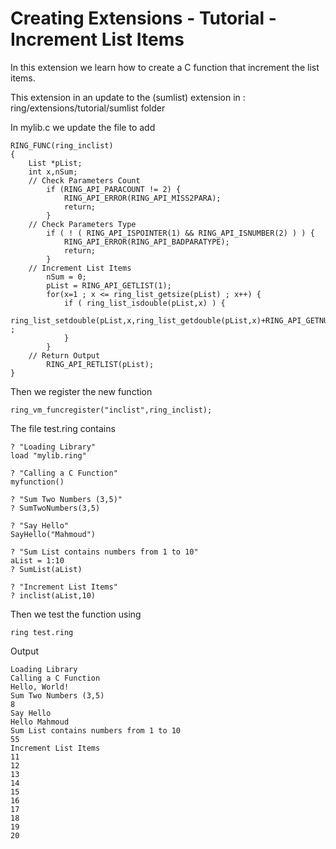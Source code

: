 Creating Extensions - Tutorial - Increment List Items
=====================================================

In this extension we learn how to create a C function that increment the list items.

This extension in an update to the (sumlist) extension in : ring/extensions/tutorial/sumlist folder

In mylib.c we update the file to add 

	RING_FUNC(ring_inclist)
	{
		List *pList;
		int x,nSum;
		// Check Parameters Count
			if (RING_API_PARACOUNT != 2) {
				RING_API_ERROR(RING_API_MISS2PARA);
				return;
			}
		// Check Parameters Type
			if ( ! ( RING_API_ISPOINTER(1) && RING_API_ISNUMBER(2) ) ) {
				RING_API_ERROR(RING_API_BADPARATYPE);
				return;
			}
		// Increment List Items
			nSum = 0;
			pList = RING_API_GETLIST(1);
			for(x=1 ; x <= ring_list_getsize(pList) ; x++) {
				if ( ring_list_isdouble(pList,x) ) {
					ring_list_setdouble(pList,x,ring_list_getdouble(pList,x)+RING_API_GETNUMBER(2)) ;
				}	
			}
		// Return Output
			RING_API_RETLIST(pList);
	}


Then we register the new function

	ring_vm_funcregister("inclist",ring_inclist);

The file test.ring contains

	? "Loading Library"
	load "mylib.ring"

	? "Calling a C Function"
	myfunction()

	? "Sum Two Numbers (3,5)"
	? SumTwoNumbers(3,5)

	? "Say Hello"
	SayHello("Mahmoud")

	? "Sum List contains numbers from 1 to 10"
	aList = 1:10
	? SumList(aList)

	? "Increment List Items"
	? inclist(aList,10)

Then we test the function using

	ring test.ring

Output

	Loading Library
	Calling a C Function
	Hello, World!
	Sum Two Numbers (3,5)
	8
	Say Hello
	Hello Mahmoud
	Sum List contains numbers from 1 to 10
	55
	Increment List Items
	11
	12
	13
	14
	15
	16
	17
	18
	19
	20